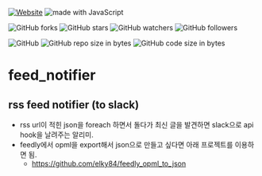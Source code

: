 [![Website](https://img.shields.io/website-up-down-green-red/http/shields.io.svg?label=elky-essay)](https://elky84.github.io)
<img src="https://img.shields.io/badge/made%20with-JavaScript-brightgreen.svg" alt="made with JavaScript">

![GitHub forks](https://img.shields.io/github/forks/elky84/feed_notifier.svg?style=social&label=Fork)
![GitHub stars](https://img.shields.io/github/stars/elky84/feed_notifier.svg?style=social&label=Stars)
![GitHub watchers](https://img.shields.io/github/watchers/elky84/feed_notifier.svg?style=social&label=Watch)
![GitHub followers](https://img.shields.io/github/followers/elky84.svg?style=social&label=Follow)

![GitHub](https://img.shields.io/github/license/mashape/apistatus.svg)
![GitHub repo size in bytes](https://img.shields.io/github/repo-size/elky84/feed_notifier.svg)
![GitHub code size in bytes](https://img.shields.io/github/languages/code-size/elky84/feed_notifier.svg)

# feed_notifier

## rss feed notifier (to slack)

* rss url이 적힌 json을 foreach 하면서 돌다가 최신 글을 발견하면 slack으로 api hook을 날려주는 알리미.
* feedly에서 opml을 export해서 json으로 만들고 싶다면 아래 프로젝트를 이용하면 됨.
  * <https://github.com/elky84/feedly_opml_to_json>